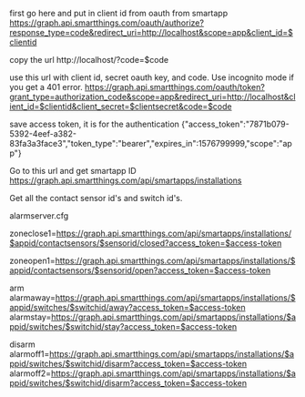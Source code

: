 first go here and put in client id from oauth from smartapp
https://graph.api.smartthings.com/oauth/authorize?response_type=code&redirect_uri=http://localhost&scope=app&client_id=$clientid

copy the url
http://localhost/?code=$code

use this url with client id, secret oauth key, and code.  Use incognito mode if you get a 401 error.
https://graph.api.smartthings.com/oauth/token?grant_type=authorization_code&scope=app&redirect_uri=http://localhost&client_id=$clientid&client_secret=$clientsecret&code=$code

save access token, it is for the authentication
{"access_token":"7871b079-5392-4eef-a382-83fa3a3face3","token_type":"bearer","expires_in":1576799999,"scope":"app"}

Go to this url and get smartapp ID
https://graph.api.smartthings.com/api/smartapps/installations

Get all the contact sensor id's and switch id's.

alarmserver.cfg

zoneclose1=https://graph.api.smartthings.com/api/smartapps/installations/$appid/contactsensors/$sensorid/closed?access_token=$access-token

zoneopen1=https://graph.api.smartthings.com/api/smartapps/installations/$appid/contactsensors/$sensorid/open?access_token=$access-token

arm
alarmaway=https://graph.api.smartthings.com/api/smartapps/installations/$appid/switches/$switchid/away?access_token=$access-token
alarmstay=https://graph.api.smartthings.com/api/smartapps/installations/$appid/switches/$switchid/stay?access_token=$access-token

disarm
alarmoff1=https://graph.api.smartthings.com/api/smartapps/installations/$appid/switches/$switchid/disarm?access_token=$access-token
alarmoff2=https://graph.api.smartthings.com/api/smartapps/installations/$appid/switches/$switchid/disarm?access_token=$access-token
